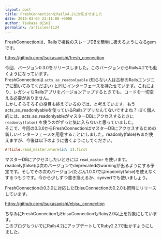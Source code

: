 ```yaml
---
layout: post
title: FreshConnectionをRails4.2に対応させました
date: 2015-03-04 23:11:00 +0900
author: Tsukasa OISHI
permalink: /articles/1124
---
```



FreshConnectionは、Railsで複数のスレーブDBを簡単に扱えるようになるgemです。                                                                                                                                 

https://github.com/tsukasaoishi/fresh_connection  

今回、バージョン0.3.0をリリースしました。このバージョンからRails4.2でも動くようになっています。  
FreshConnectionは ```acts_as_readonlyable``` (知らない人は古参のRailsエンジニアに聞いてみてください) と同じインターフェースを持たせています。これにより、レガシィなRailsアプリをバージョンアップするときでも、コードを一切変える必要がありません。  
しかしそろそろその役目も終えているのでは、と考えています。もうacts_as_readonlyableを使っているRailsアプリなんてないですよね？ ぼく個人的には、acts_as_readonlyableがマスターDBにアクセスするときに ```readonly(false)``` を使うのがずっと気に入らないと思っていました。  
そこで、今回の0.3.0からFreshConnectionはマスターDBにアクセスするための新しいインターフェースを用意することにしました。readonly(false)もまだ使えますが、今後は以下のように書くようにしてください。  

```ruby  
Article.read_master.where(id: 1).first  
```  

マスターDBにアクセスしたいときには ```read_master``` を使います。readonly(false)は次のバージョンでdeprecatedのwarningが出るようにする予定です。そしてその次のバージョン(たぶん1.0.0)ではreadonly(false)を使えなくするつもりです。今から少しずつ書き換えるか、synvertでも使いましょう。  

FreshConnectionの0.3.0に対応したEbisuConnectionの0.2.0も同時にリリースしています。  

https://github.com/tsukasaoishi/ebisu_connection  

ちなみにFreshConnectionもEbisuConnectionもRuby2.0以上を対象にしています。  
このブログもついでにRails4.2にアップデートしてRuby2.2.1で動かすようにしました。  
